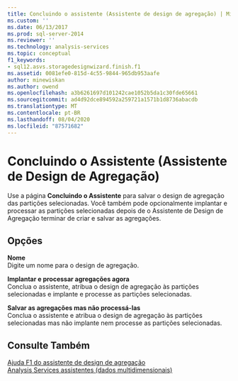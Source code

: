 ```yaml
---
title: Concluindo o assistente (Assistente de design de agregação) | Microsoft Docs
ms.custom: ''
ms.date: 06/13/2017
ms.prod: sql-server-2014
ms.reviewer: ''
ms.technology: analysis-services
ms.topic: conceptual
f1_keywords:
- sql12.asvs.storagedesignwizard.finish.f1
ms.assetid: 0081efe0-815d-4c55-9844-965db953aafe
author: minewiskan
ms.author: owend
ms.openlocfilehash: a3b6261697d101242cae1052b5da1c30fde65661
ms.sourcegitcommit: ad4d92dce894592a259721a1571b1d8736abacdb
ms.translationtype: MT
ms.contentlocale: pt-BR
ms.lasthandoff: 08/04/2020
ms.locfileid: "87571682"
---
```

# <a name="completing-the-wizard-aggregation-design-wizard"></a>Concluindo o Assistente (Assistente de Design de Agregação)
  Use a página **Concluindo o Assistente** para salvar o design de agregação das partições selecionadas. Você também pode opcionalmente implantar e processar as partições selecionadas depois de o Assistente de Design de Agregação terminar de criar e salvar as agregações.  
  
## <a name="options"></a>Opções  
 **Nome**  
 Digite um nome para o design de agregação.  
  
 **Implantar e processar agregações agora**  
 Conclua o assistente, atribua o design de agregação às partições selecionadas e implante e processe as partições selecionadas.  
  
 **Salvar as agregações mas não processá-las**  
 Conclua o assistente e atribua o design de agregação às partições selecionadas mas não implante nem processe as partições selecionadas.  
  
## <a name="see-also"></a>Consulte Também  
 [Ajuda F1 do assistente de design de agregação](aggregation-design-wizard-f1-help.md)   
 [Analysis Services assistentes &#40;dados multidimensionais&#41;](analysis-services-wizards-multidimensional-data.md)  
  
  
